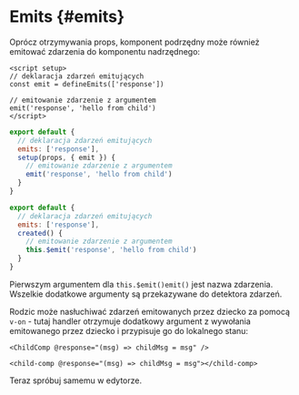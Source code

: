 # Emits {#emits}

Oprócz otrzymywania props, komponent podrzędny może również emitować zdarzenia do komponentu nadrzędnego:

<div class="composition-api">
<div class="sfc">

```vue
<script setup>
// deklaracja zdarzeń emitujących
const emit = defineEmits(['response'])

// emitowanie zdarzenie z argumentem
emit('response', 'hello from child')
</script>
```

</div>

<div class="html">

```js
export default {
  // deklaracja zdarzeń emitujących
  emits: ['response'],
  setup(props, { emit }) {
    // emitowanie zdarzenie z argumentem
    emit('response', 'hello from child')
  }
}
```

</div>

</div>

<div class="options-api">

```js
export default {
  // deklaracja zdarzeń emitujących
  emits: ['response'],
  created() {
    // emitowanie zdarzenie z argumentem
    this.$emit('response', 'hello from child')
  }
}
```

</div>

Pierwszym argumentem dla <span class="options-api">`this.$emit()`</span><span class="composition-api">`emit()`</span> jest nazwa zdarzenia. Wszelkie dodatkowe argumenty są przekazywane do detektora zdarzeń.

Rodzic może nasłuchiwać zdarzeń emitowanych przez dziecko za pomocą `v-on` - tutaj handler otrzymuje dodatkowy argument z wywołania emitowanego przez dziecko i przypisuje go do lokalnego stanu:

<div class="sfc">

```vue-html
<ChildComp @response="(msg) => childMsg = msg" />
```

</div>
<div class="html">

```vue-html
<child-comp @response="(msg) => childMsg = msg"></child-comp>
```

</div>

Teraz spróbuj samemu w edytorze.
